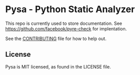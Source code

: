 # Pysa - Python Static Analyzer

This repo is currently used to store documentation. See https://github.com/facebook/pyre-check for implentation.

See the [CONTRIBUTING](CONTRIBUTING.md) file for how to help out.

## License
Pysa is MIT licensed, as found in the LICENSE file.

